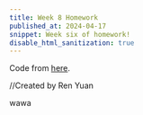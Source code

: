 ```yaml
---
title: Week 8 Homework
published_at: 2024-04-17
snippet: Week six of homework!
disable_html_sanitization: true
---
```


Code from [here](https://github.com/ren-yuan/c2.js/blob/main/examples/Chromosome1.js).

<script src="/scripts/c2.min.js"></script>

<canvas id="c2"/>


//Created by Ren Yuan
<script>

console.dir (p5)
    
const renderer = new c2.Renderer(document.getElementById('c2'));
resize();


renderer.background('#cccccc');


let random = new c2.Random();
let color = c2.Color.hsl(random.next(0, 30), random.next(30, 60), 60);


let target = ['h','e','l','l','o',' ', 'w','o','r','l','d'];

function fitness(chromosome){
    let score = 0;

    for (let i = 0; i < chromosome.genes.length; i++) {
        if (String.fromCharCode(chromosome.genes[i]) == target[i]) score++;
    }
    
    chromosome.fitness = score / chromosome.genes.length;
}


let chromosomes = [];
for(let i=0; i<300; i++) {
    let c = new c2.Chromosome();
    c.initInteger(target.length, 32, 126);
    chromosomes.push(c);
}

let p = new c2.Population(chromosomes, .7, .01, fitness);
p.setCrossover('two_point');
p.setMutation('random');




renderer.draw(() => {
    renderer.clear();

    renderer.stroke(false);
    renderer.fill(color);
    renderer.rect(0, 0, renderer.width/2, renderer.height);
    
    let info = p.fitness();

    
    renderer.fontSize(12);
    renderer.fontWeight('normal');
    renderer.textAlign('left');
    renderer.textBaseline('top');
    renderer.stroke(false);
    renderer.fill('#333333');
    let x = renderer.width / 2 + 20;
    let y = 20;
    for (let i = 0; i < p.chromosomes.length; i++) {
        let text = p.chromosomes[i].toString(true);
        renderer.text(text, x, y);
        y += 20;
        if (y > renderer.height - 20) {
            x += 80;
            y = 20;
        }
    }


    let tx = 20;
    let ty = 20;
    renderer.fill('#333333'); 
    renderer.text('generation ' + info.generation, tx, ty);
    renderer.text('best fitness ' + info.bestFitness.toFixed(2), tx, ty+15);
    renderer.text('worst fitness ' + info.worstFitness.toFixed(2), tx, ty+30);
    renderer.text('average fitness ' + info.averageFitness.toFixed(2), tx, ty+45);


    let best = info.bestChromosome;
    renderer.fontSize(renderer.width/8);
    renderer.fontWeight('bolder');
    renderer.textAlign('center');
    renderer.textBaseline('middle');
    renderer.fill('#333333');
    renderer.text(best.toString(true), renderer.width / 2, renderer.height / 2);


    if(info.bestFitness != 1) p.reproduction();
    
});


window.addEventListener('resize', resize);

    
function resize() {
    let parent = renderer.canvas.parentElement;
    renderer.size(parent.clientWidth, parent.clientWidth / 16 * 9);
}
</script>

wawa

